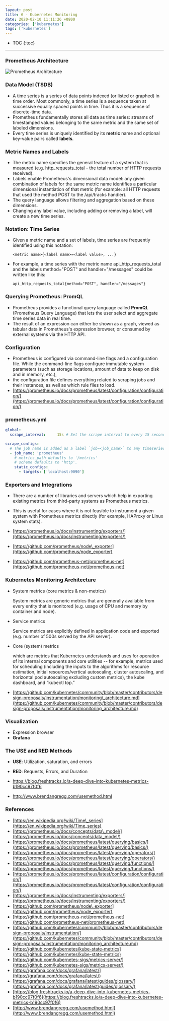 ```yaml
---
layout: post
title: 6 - Kubernetes Monitoring
date: 2020-02-10 11:11:26 +0800
categories: ['kubernetes']
tags: ['kubernetes']
---
```


- TOC
{:toc}

- - -

### Prometheus Architecture

![Prometheus Architecture](https://prometheus.io/assets/architecture.png)

### Data Model (TSDB)

- A time series is a series of data points indexed (or listed or graphed) in time order. Most commonly, a time series is a sequence taken at successive equally spaced points in time. Thus it is a sequence of discrete-time data.
- Prometheus fundamentally stores all data as time series: streams of timestamped values belonging to the same metric and the same set of labeled dimensions.
- Every time series is uniquely identified by its **metric** name and optional key-value pairs called **labels**.

### Metric Names and Labels

- The metric name specifies the general feature of a system that is measured (e.g. http\_requests\_total - the total number of HTTP requests received). 
- Labels enable Prometheus's dimensional data model: any given combination of labels for the same metric name identifies a particular dimensional instantiation of that metric (for example: all HTTP requests that used the method POST to the /api/tracks handler). 
- The query language allows filtering and aggregation based on these dimensions. 
- Changing any label value, including adding or removing a label, will create a new time series.

### Notation: Time Series

- Given a metric name and a set of labels, time series are frequently identified using this notation:

    `<metric name>{<label name>=<label value>, ...}`

- For example, a time series with the metric name api\_http\_requests\_total and the labels method="POST" and handler="/messages" could be written like this:

    `api_http_requests_total{method="POST", handler="/messages"}`

### Querying Prometheus: PromQL

- Prometheus provides a functional query language called **PromQL** (Prometheus Query Language) that lets the user select and aggregate time series data in real time.
- The result of an expression can either be shown as a graph, viewed as tabular data in Prometheus's expression browser, or consumed by external systems via the HTTP API.

### Configuration

- Prometheus is configured via command-line flags and a configuration file. While the command-line flags configure immutable system parameters (such as storage locations, amount of data to keep on disk and in memory, etc.), 
- the configuration file defines everything related to scraping jobs and their instances, as well as which rule files to load.
- [https://prometheus.io/docs/prometheus/latest/configuration/configuration/](https://prometheus.io/docs/prometheus/latest/configuration/configuration/)

### prometheus.yml

```yml
global:
  scrape_interval:     15s # Set the scrape interval to every 15 seconds. Default is every 1 minute.

scrape_configs:
  # The job name is added as a label `job=<job_name>` to any timeseries scraped from this config.
  - job_name: 'prometheus'
    # metrics_path defaults to '/metrics'
    # scheme defaults to 'http'.
    static_configs:
      - targets: ['localhost:9090']
```

### Exporters and Integrations

- There are a number of libraries and servers which help in exporting existing metrics from third-party systems as Prometheus metrics.
- This is useful for cases where it is not feasible to instrument a given system with Prometheus metrics directly (for example, HAProxy or Linux system stats).

- [https://prometheus.io/docs/instrumenting/exporters/](https://prometheus.io/docs/instrumenting/exporters/)
- [https://github.com/prometheus/node\_exporter](https://github.com/prometheus/node_exporter)

- [https://github.com/prometheus-net/prometheus-net](https://github.com/prometheus-net/prometheus-net)

### Kubernetes Monitoring Architecture

- System metrics (core metrics & non-metrics)

    System metrics are generic metrics that are generally available from every entity that is monitored (e.g. usage of CPU and memory by container and node).

- Service metrics

    Service metrics are explicitly defined in application code and exported (e.g. number of 500s served by the API server).
- Core (system) metrics

    which are metrics that Kubernetes understands and uses for operation of its internal components and core utilities -- for example, metrics used for scheduling (including the inputs to the algorithms for resource estimation, initial resources/vertical autoscaling, cluster autoscaling, and horizontal pod autoscaling excluding custom metrics), the kube dashboard, and “kubectl top.”

- [https://github.com/kubernetes/community/blob/master/contributors/design-proposals/instrumentation/monitoring\_architecture.md](https://github.com/kubernetes/community/blob/master/contributors/design-proposals/instrumentation/monitoring_architecture.md)

### Visualization

- Expression browser
- **Grafana**

### The USE and RED Methods

- **USE**: Utilization, saturation, and errors

- **RED**: Requests, Errors, and Duration

- https://blog.freshtracks.io/a-deep-dive-into-kubernetes-metrics-b190cc97f0f6

- http://www.brendangregg.com/usemethod.html

### References

- [https://en.wikipedia.org/wiki/Time\_series](https://en.wikipedia.org/wiki/Time_series)
- [https://prometheus.io/docs/concepts/data\_model/](https://prometheus.io/docs/concepts/data_model/)
- [https://prometheus.io/docs/prometheus/latest/querying/basics/](https://prometheus.io/docs/prometheus/latest/querying/basics/)
- [https://prometheus.io/docs/prometheus/latest/querying/operators/](https://prometheus.io/docs/prometheus/latest/querying/operators/)
- [https://prometheus.io/docs/prometheus/latest/querying/functions/](https://prometheus.io/docs/prometheus/latest/querying/functions/)
- [https://prometheus.io/docs/prometheus/latest/configuration/configuration/](https://prometheus.io/docs/prometheus/latest/configuration/configuration/)
- [https://prometheus.io/docs/instrumenting/exporters/](https://prometheus.io/docs/instrumenting/exporters/)
- [https://github.com/prometheus/node\_exporter](https://github.com/prometheus/node_exporter)
- [https://github.com/prometheus-net/prometheus-net](https://github.com/prometheus-net/prometheus-net)
- [https://github.com/kubernetes/community/blob/master/contributors/design-proposals/instrumentation/](https://github.com/kubernetes/community/blob/master/contributors/design-proposals/instrumentation/monitoring_architecture.md)
- [https://github.com/kubernetes/kube-state-metrics](https://github.com/kubernetes/kube-state-metrics)
- [https://github.com/kubernetes-sigs/metrics-server/](https://github.com/kubernetes-sigs/metrics-server/)
- [https://grafana.com/docs/grafana/latest/](https://grafana.com/docs/grafana/latest/)
- [https://grafana.com/docs/grafana/latest/guides/glossary/](https://grafana.com/docs/grafana/latest/guides/glossary/)
- [https://blog.freshtracks.io/a-deep-dive-into-kubernetes-metrics-b190cc97f0f6](https://blog.freshtracks.io/a-deep-dive-into-kubernetes-metrics-b190cc97f0f6)
- [http://www.brendangregg.com/usemethod.html](http://www.brendangregg.com/usemethod.html)
